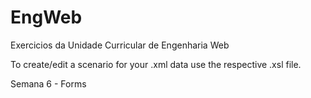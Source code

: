 # EngWeb
Exercicios da Unidade Curricular de Engenharia Web

To create/edit a scenario for your .xml data use the respective .xsl file.


Semana 6 - Forms